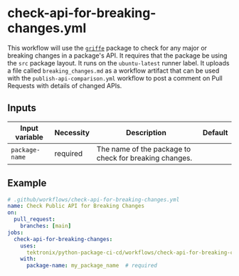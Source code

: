 # check-api-for-breaking-changes.yml

This workflow will use the [`griffe`](https://mkdocstrings.github.io/griffe/) package to check for
any major or breaking changes in a package's API. It requires that the package be using the
`src` package layout. It runs on the `ubuntu-latest` runner label.
It uploads a file called `breaking_changes.md` as a workflow artifact that can be used with the
`publish-api-comparison.yml` workflow to post a comment on Pull Requests with details of changed APIs.

## Inputs

| Input variable | Necessity | Description                                            | Default |
| -------------- | --------- | ------------------------------------------------------ | ------- |
| `package-name` | required  | The name of the package to check for breaking changes. |         |

## Example

```yaml
# .github/workflows/check-api-for-breaking-changes.yml
name: Check Public API for Breaking Changes
on:
  pull_request:
    branches: [main]
jobs:
  check-api-for-breaking-changes:
    uses:
      tektronix/python-package-ci-cd/workflows/check-api-for-breaking-changes.yml@v0.1.0
    with:
      package-name: my_package_name  # required
```
